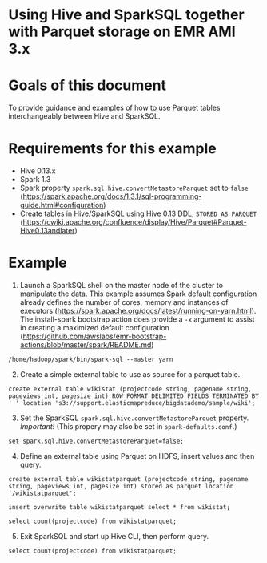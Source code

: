 Using Hive and SparkSQL together with Parquet storage on EMR AMI 3.x
=====================

# Goals of this document

To provide guidance and examples of how to use Parquet tables interchangeably between Hive and SparkSQL.  

# Requirements for this example
* Hive 0.13.x
* Spark 1.3
* Spark property `spark.sql.hive.convertMetastoreParquet` set to `false` (https://spark.apache.org/docs/1.3.1/sql-programming-guide.html#configuration)
* Create tables in Hive/SparkSQL using Hive 0.13 DDL, `STORED AS PARQUET` (https://cwiki.apache.org/confluence/display/Hive/Parquet#Parquet-Hive0.13andlater)


# Example

1) Launch a SparkSQL shell on the master node of the cluster to manipulate the data.  This example assumes Spark default configuration already defines the number of cores, memory and instances of executors (https://spark.apache.org/docs/latest/running-on-yarn.html).  The install-spark bootstrap action does provide a `-x` argument to assist in creating a maximized default configuration (https://github.com/awslabs/emr-bootstrap-actions/blob/master/spark/README.md)

```
/home/hadoop/spark/bin/spark-sql --master yarn
```

2) Create a simple external table to use as source for a parquet table.

```
create external table wikistat (projectcode string, pagename string, pageviews int, pagesize int) ROW FORMAT DELIMITED FIELDS TERMINATED BY ' ' location 's3://support.elasticmapreduce/bigdatademo/sample/wiki';
```

3) Set the SparkSQL  `spark.sql.hive.convertMetastoreParquet` property. *Important!* (This propery may also be set in `spark-defaults.conf`.)

```
set spark.sql.hive.convertMetastoreParquet=false;
```

4) Define an external table using Parquet on HDFS, insert values and then query.

```
create external table wikistatparquet (projectcode string, pagename string, pageviews int, pagesize int) stored as parquet location '/wikistatparquet';

insert overwrite table wikistatparquet select * from wikistat;

select count(projectcode) from wikistatparquet;
```

5) Exit SparkSQL and start up Hive CLI, then perform query.

```
select count(projectcode) from wikistatparquet;
```


